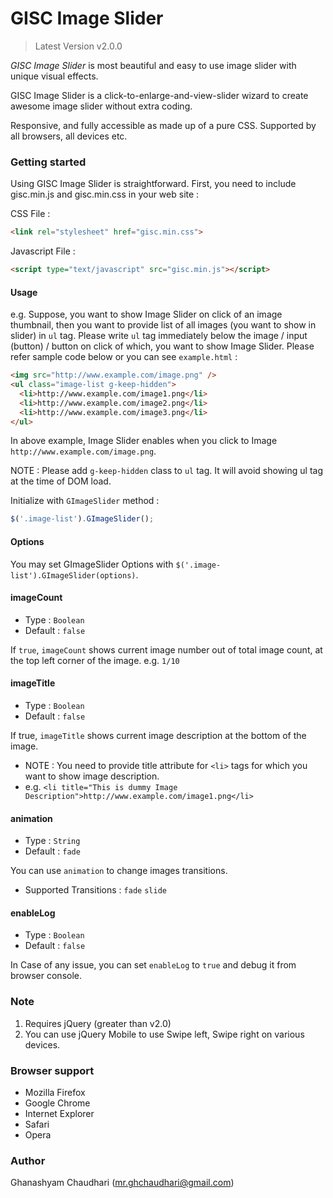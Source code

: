# GISC Image Slider

> Latest Version v2.0.0
 
*GISC Image Slider* is most beautiful and easy to use image slider with unique visual effects. 

GISC Image Slider is a click-to-enlarge-and-view-slider wizard to create awesome image slider
without extra coding. 
  
Responsive, and fully accessible as made up of a pure CSS. Supported by all browsers, all devices etc. 

### Getting started

Using GISC Image Slider is straightforward. First, you need to include gisc.min.js and gisc.min.css in your web site :

CSS File :

```HTML
<link rel="stylesheet" href="gisc.min.css">
```

Javascript File :

```HTML
<script type="text/javascript" src="gisc.min.js"></script>
```

#### Usage

e.g. Suppose, you want to show Image Slider on click of an image thumbnail, then you want to provide list of all images (you want to show in slider) in `ul` tag. Please write `ul` tag immediately below the image / input (button) / button on click of which, you want to show Image Slider. Please refer sample code below or you can see `example.html` :

```HTML
<img src="http://www.example.com/image.png" />
<ul class="image-list g-keep-hidden">
  <li>http://www.example.com/image1.png</li>
  <li>http://www.example.com/image2.png</li>
  <li>http://www.example.com/image3.png</li>
</ul>
```

In above example, Image Slider enables when you click to Image `http://www.example.com/image.png`.

NOTE : Please add `g-keep-hidden` class to `ul` tag. It will avoid showing ul tag at the time of DOM load.

Initialize with `GImageSlider` method :

```javascript
$('.image-list').GImageSlider();
```

#### Options

You may set GImageSlider Options with `$('.image-list').GImageSlider(options)`.

#### imageCount
* Type : `Boolean`
* Default : `false`

If `true`, `imageCount` shows current image number out of total image count, at the top left corner of the image.
e.g. `1/10`


#### imageTitle
* Type : `Boolean`
* Default : `false`

If true, `imageTitle` shows current image description at the bottom of the image.
  - NOTE : You need to provide title attribute for `<li>` tags for which you want to show image description.
  - e.g. `<li title="This is dummy Image Description">http://www.example.com/image1.png</li>`


#### animation
* Type : `String`
* Default : `fade`

You can use `animation` to change images transitions.
  - Supported Transitions : `fade` `slide`
  

#### enableLog
* Type : `Boolean`
* Default : `false`

In Case of any issue, you can set `enableLog` to `true` and debug it from browser console.


### Note

1. Requires jQuery (greater than v2.0)
2. You can use jQuery Mobile to use Swipe left, Swipe right on various devices.

### Browser support

* Mozilla Firefox
* Google Chrome
* Internet Explorer
* Safari
* Opera

### Author

Ghanashyam Chaudhari (mr.ghchaudhari@gmail.com)
